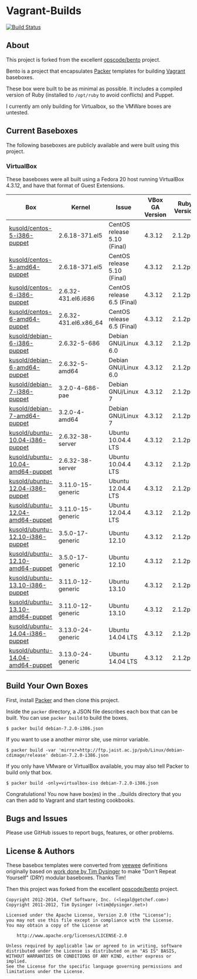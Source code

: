 # Vagrant-Builds

[![Build Status](http://img.shields.io/travis/opscode/bento.svg)][travis]

[travis]: https://travis-ci.org/opscode/bento

## About
This project is forked from the excellent [opscode/bento](https://github.com/opscode/bento) project.

Bento is a project that encapsulates [Packer](http://packer.io) templates for building
[Vagrant](http://vagrantup.com) baseboxes.

These box were built to be as minimal as possible. It includes a compiled version of Ruby (installed to `/opt/ruby` to avoid conflicts) and Puppet.

I currently am only building for Virtualbox, so the VMWare boxes are untested.

## Current Baseboxes

The following baseboxes are publicly available and were built using
this project.

### VirtualBox

These baseboxes were all built using a Fedora 20 host running VirtualBox 4.3.12, and have that format of Guest Extensions.

|Box                                                                                            | Kernel                | Issue                       | VBox GA Version | Ruby Version | Puppet Version |
|-----------------------------------------------------------------------------------------------|-----------------------|-----------------------------|-----------------|--------------|----------------|
|[kusold/centos-5-i386-puppet](https://vagrantcloud.com/kusold/centos-5-i386-puppet)            | 2.6.18-371.el5        | CentOS release 5.10 (Final) | 4.3.12          | 2.1.2p95     | 3.6.1          |
|[kusold/centos-5-amd64-puppet](https://vagrantcloud.com/kusold/centos-5-amd64-puppet)          | 2.6.18-371.el5        | CentOS release 5.10 (Final) | 4.3.12          | 2.1.2p95     | 3.6.1          |
|[kusold/centos-6-i386-puppet](https://vagrantcloud.com/kusold/centos-6-i386-puppet)            | 2.6.32-431.el6.i686   | CentOS release 6.5 (Final)  | 4.3.12          | 2.1.2p95     | 3.6.1          |
|[kusold/centos-6-amd64-puppet](https://vagrantcloud.com/kusold/centos-6-amd64-puppet)          | 2.6.32-431.el6.x86_64 | CentOS release 6.5 (Final)  | 4.3.12          | 2.1.2p95     | 3.6.1          |
|[kusold/debian-6-i386-puppet](https://vagrantcloud.com/kusold/debian-6-i386-puppet)            | 2.6.32-5-686          | Debian GNU/Linux 6.0        | 4.3.12          | 2.1.2p95     | 3.6.1          |
|[kusold/debian-6-amd64-puppet](https://vagrantcloud.com/kusold/debian-6-amd64-puppet)          | 2.6.32-5-amd64        | Debian GNU/Linux 6.0        | 4.3.12          | 2.1.2p95     | 3.6.1          |
|[kusold/debian-7-i386-puppet](https://vagrantcloud.com/kusold/debian-7-i386-puppet)            | 3.2.0-4-686-pae       | Debian GNU/Linux 7          | 4.3.12          | 2.1.2p95     | 3.6.1          |
|[kusold/debian-7-amd64-puppet](https://vagrantcloud.com/kusold/debian-7-amd64-puppet)          | 3.2.0-4-amd64         | Debian GNU/Linux 7          | 4.3.12          | 2.1.2p95     | 3.6.1          |
|[kusold/ubuntu-10.04-i386-puppet](https://vagrantcloud.com/kusold/ubuntu-10.04-i386-puppet)    | 2.6.32-38-server      | Ubuntu 10.04.4 LTS          | 4.3.12          | 2.1.2p95     | 3.6.2          |
|[kusold/ubuntu-10.04-amd64-puppet](https://vagrantcloud.com/kusold/ubuntu-10.04-amd64-puppet)  | 2.6.32-38-server      | Ubuntu 10.04.4 LTS          | 4.3.12          | 2.1.2p95     | 3.6.1          |
|[kusold/ubuntu-12.04-i386-puppet](https://vagrantcloud.com/kusold/ubuntu-12.04-i386-puppet)    | 3.11.0-15-generic     | Ubuntu 12.04.4 LTS          | 4.3.12          | 2.1.2p95     | 3.6.2          |
|[kusold/ubuntu-12.04-amd64-puppet](https://vagrantcloud.com/kusold/ubuntu-12.04-amd64-puppet)  | 3.11.0-15-generic     | Ubuntu 12.04.4 LTS          | 4.3.12          | 2.1.2p95     | 3.6.2          |
|[kusold/ubuntu-12.10-i386-puppet](https://vagrantcloud.com/kusold/ubuntu-12.10-i386-puppet)    | 3.5.0-17-generic      | Ubuntu 12.10                | 4.3.12          | 2.1.2p95     | 3.6.2          |
|[kusold/ubuntu-12.10-amd64-puppet](https://vagrantcloud.com/kusold/ubuntu-12.10-amd64-puppet)  | 3.5.0-17-generic      | Ubuntu 12.10                | 4.3.12          | 2.1.2p95     | 3.6.2          |
|[kusold/ubuntu-13.10-i386-puppet](https://vagrantcloud.com/kusold/ubuntu-13.10-i386-puppet)    | 3.11.0-12-generic     | Ubuntu 13.10                | 4.3.12          | 2.1.2p95     | 3.6.2          |
|[kusold/ubuntu-13.10-amd64-puppet](https://vagrantcloud.com/kusold/ubuntu-13.10-amd64-puppet)  | 3.11.0-12-generic     | Ubuntu 13.10                | 4.3.12          | 2.1.2p95     | 3.6.2          |
|[kusold/ubuntu-14.04-i386-puppet](https://vagrantcloud.com/kusold/ubuntu-14.04-i386-puppet)    | 3.13.0-24-generic     | Ubuntu 14.04 LTS            | 4.3.12          | 2.1.2p95     | 3.6.2          |
|[kusold/ubuntu-14.04-amd64-puppet](https://vagrantcloud.com/kusold/ubuntu-14.04-amd64-puppet)  | 3.13.0-24-generic     | Ubuntu 14.04 LTS            | 4.3.12          | 2.1.2p95     | 3.6.2          |

## Build Your Own Boxes

First, install [Packer](http://packer.io) and then clone this project.

Inside the `packer` directory, a JSON file describes each box that can be built. You can use `packer build` to build the
boxes.

    $ packer build debian-7.2.0-i386.json

If you want to use a another mirror site, use mirror variable.

    $ packer build -var 'mirror=http://ftp.jaist.ac.jp/pub/Linux/debian-cdimage/release' debian-7.2.0-i386.json

If you only have VMware or VirtualBox available, you may also tell Packer to build only that box.

    $ packer build -only=virtualbox-iso debian-7.2.0-i386.json

Congratulations! You now have box(es) in the ../builds directory that you can then add to Vagrant and start testing cookbooks.

## Bugs and Issues

Please use GitHub issues to report bugs, features, or other problems.

## License & Authors

These basebox templates were converted from [veewee](https://github.com/jedi4ever/veewee)
definitions originally based on [work done by Tim Dysinger](https://github.com/dysinger/basebox) to
make "Don't Repeat Yourself" (DRY) modular baseboxes. Thanks Tim!

Then this project was forked from the excellent [opscode/bento](https://github.com/opscode/bento) project.

```text
Copyright 2012-2014, Chef Software, Inc. (<legal@getchef.com>)
Copyright 2011-2012, Tim Dysinger (<tim@dysinger.net>)

Licensed under the Apache License, Version 2.0 (the "License");
you may not use this file except in compliance with the License.
You may obtain a copy of the License at

    http://www.apache.org/licenses/LICENSE-2.0

Unless required by applicable law or agreed to in writing, software
distributed under the License is distributed on an "AS IS" BASIS,
WITHOUT WARRANTIES OR CONDITIONS OF ANY KIND, either express or implied.
See the License for the specific language governing permissions and
limitations under the License.
```

